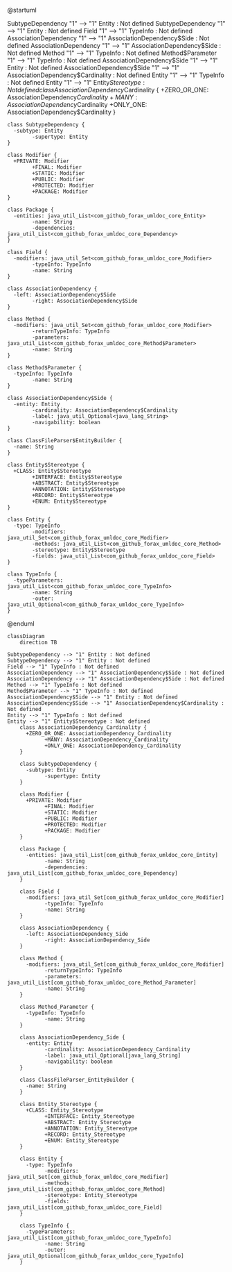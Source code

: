 @startuml

SubtypeDependency "1" -->  "1" Entity : Not defined
SubtypeDependency "1" -->  "1" Entity : Not defined
Field "1" -->  "1" TypeInfo : Not defined
AssociationDependency "1" -->  "1" AssociationDependency$Side : Not defined
AssociationDependency "1" -->  "1" AssociationDependency$Side : Not defined
Method "1" -->  "1" TypeInfo : Not defined
Method$Parameter "1" -->  "1" TypeInfo : Not defined
AssociationDependency$Side "1" -->  "1" Entity : Not defined
AssociationDependency$Side "1" -->  "1" AssociationDependency$Cardinality : Not defined
Entity "1" -->  "1" TypeInfo : Not defined
Entity "1" -->  "1" Entity$Stereotype : Not defined
    class AssociationDependency$Cardinality {
      +ZERO_OR_ONE: AssociationDependency$Cardinality
			+MANY: AssociationDependency$Cardinality
			+ONLY_ONE: AssociationDependency$Cardinality
    }

    class SubtypeDependency {
      -subtype: Entity
			-supertype: Entity
    }

    class Modifier {
      +PRIVATE: Modifier
			+FINAL: Modifier
			+STATIC: Modifier
			+PUBLIC: Modifier
			+PROTECTED: Modifier
			+PACKAGE: Modifier
    }

    class Package {
      -entities: java_util_List<com_github_forax_umldoc_core_Entity>
			-name: String
			-dependencies: java_util_List<com_github_forax_umldoc_core_Dependency>
    }

    class Field {
      -modifiers: java_util_Set<com_github_forax_umldoc_core_Modifier>
			-typeInfo: TypeInfo
			-name: String
    }

    class AssociationDependency {
      -left: AssociationDependency$Side
			-right: AssociationDependency$Side
    }

    class Method {
      -modifiers: java_util_Set<com_github_forax_umldoc_core_Modifier>
			-returnTypeInfo: TypeInfo
			-parameters: java_util_List<com_github_forax_umldoc_core_Method$Parameter>
			-name: String
    }

    class Method$Parameter {
      -typeInfo: TypeInfo
			-name: String
    }

    class AssociationDependency$Side {
      -entity: Entity
			-cardinality: AssociationDependency$Cardinality
			-label: java_util_Optional<java_lang_String>
			-navigability: boolean
    }

    class ClassFileParser$EntityBuilder {
      -name: String
    }

    class Entity$Stereotype {
      +CLASS: Entity$Stereotype
			+INTERFACE: Entity$Stereotype
			+ABSTRACT: Entity$Stereotype
			+ANNOTATION: Entity$Stereotype
			+RECORD: Entity$Stereotype
			+ENUM: Entity$Stereotype
    }

    class Entity {
      -type: TypeInfo
			-modifiers: java_util_Set<com_github_forax_umldoc_core_Modifier>
			-methods: java_util_List<com_github_forax_umldoc_core_Method>
			-stereotype: Entity$Stereotype
			-fields: java_util_List<com_github_forax_umldoc_core_Field>
    }

    class TypeInfo {
      -typeParameters: java_util_List<com_github_forax_umldoc_core_TypeInfo>
			-name: String
			-outer: java_util_Optional<com_github_forax_umldoc_core_TypeInfo>
    }

@enduml


```mermaid
classDiagram
    direction TB

SubtypeDependency --> "1" Entity : Not defined
SubtypeDependency --> "1" Entity : Not defined
Field --> "1" TypeInfo : Not defined
AssociationDependency --> "1" AssociationDependency$Side : Not defined
AssociationDependency --> "1" AssociationDependency$Side : Not defined
Method --> "1" TypeInfo : Not defined
Method$Parameter --> "1" TypeInfo : Not defined
AssociationDependency$Side --> "1" Entity : Not defined
AssociationDependency$Side --> "1" AssociationDependency$Cardinality : Not defined
Entity --> "1" TypeInfo : Not defined
Entity --> "1" Entity$Stereotype : Not defined
    class AssociationDependency_Cardinality {
      +ZERO_OR_ONE: AssociationDependency_Cardinality
			+MANY: AssociationDependency_Cardinality
			+ONLY_ONE: AssociationDependency_Cardinality
    }

    class SubtypeDependency {
      -subtype: Entity
			-supertype: Entity
    }

    class Modifier {
      +PRIVATE: Modifier
			+FINAL: Modifier
			+STATIC: Modifier
			+PUBLIC: Modifier
			+PROTECTED: Modifier
			+PACKAGE: Modifier
    }

    class Package {
      -entities: java_util_List[com_github_forax_umldoc_core_Entity]
			-name: String
			-dependencies: java_util_List[com_github_forax_umldoc_core_Dependency]
    }

    class Field {
      -modifiers: java_util_Set[com_github_forax_umldoc_core_Modifier]
			-typeInfo: TypeInfo
			-name: String
    }

    class AssociationDependency {
      -left: AssociationDependency_Side
			-right: AssociationDependency_Side
    }

    class Method {
      -modifiers: java_util_Set[com_github_forax_umldoc_core_Modifier]
			-returnTypeInfo: TypeInfo
			-parameters: java_util_List[com_github_forax_umldoc_core_Method_Parameter]
			-name: String
    }

    class Method_Parameter {
      -typeInfo: TypeInfo
			-name: String
    }

    class AssociationDependency_Side {
      -entity: Entity
			-cardinality: AssociationDependency_Cardinality
			-label: java_util_Optional[java_lang_String]
			-navigability: boolean
    }

    class ClassFileParser_EntityBuilder {
      -name: String
    }

    class Entity_Stereotype {
      +CLASS: Entity_Stereotype
			+INTERFACE: Entity_Stereotype
			+ABSTRACT: Entity_Stereotype
			+ANNOTATION: Entity_Stereotype
			+RECORD: Entity_Stereotype
			+ENUM: Entity_Stereotype
    }

    class Entity {
      -type: TypeInfo
			-modifiers: java_util_Set[com_github_forax_umldoc_core_Modifier]
			-methods: java_util_List[com_github_forax_umldoc_core_Method]
			-stereotype: Entity_Stereotype
			-fields: java_util_List[com_github_forax_umldoc_core_Field]
    }

    class TypeInfo {
      -typeParameters: java_util_List[com_github_forax_umldoc_core_TypeInfo]
			-name: String
			-outer: java_util_Optional[com_github_forax_umldoc_core_TypeInfo]
    }

```